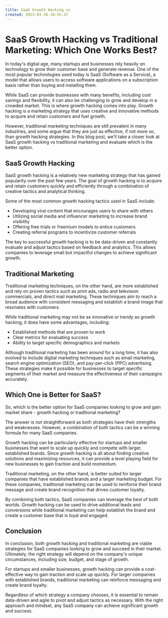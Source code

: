 ```yaml
---
title: SaaS Growth Hacking vs
created: 2023-03-26-10:55:37
---
```


# SaaS Growth Hacking vs Traditional Marketing: Which One Works Best?

In today's digital age, many startups and businesses rely heavily on technology to grow their customer base and generate revenue. One of the most popular technologies used today is SaaS (Software as a Service), a model that allows users to access software applications on a subscription basis rather than buying and installing them.

While SaaS can provide businesses with many benefits, including cost savings and flexibility, it can also be challenging to grow and develop in a crowded market. This is where growth hacking comes into play. Growth hacking is a marketing strategy that uses creative and innovative methods to acquire and retain customers and fuel growth.

However, traditional marketing techniques are still prevalent in many industries, and some argue that they are just as effective, if not more so, than growth hacking strategies. In this blog post, we'll take a closer look at SaaS growth hacking vs traditional marketing and evaluate which is the better option.

## SaaS Growth Hacking

SaaS growth hacking is a relatively new marketing strategy that has gained popularity over the past few years. The goal of growth hacking is to acquire and retain customers quickly and efficiently through a combination of creative tactics and analytical thinking.

Some of the most common growth hacking tactics used in SaaS include:

- Developing viral content that encourages users to share with others
- Utilizing social media and influencer marketing to increase brand visibility
- Offering free trials or freemium models to entice customers
- Creating referral programs to incentivize customer referrals

The key to successful growth hacking is to be data-driven and constantly evaluate and adjust tactics based on feedback and analytics. This allows companies to leverage small but impactful changes to achieve significant growth.

## Traditional Marketing

Traditional marketing techniques, on the other hand, are more established and rely on proven tactics such as print ads, radio and television commercials, and direct mail marketing. These techniques aim to reach a broad audience with consistent messaging and establish a brand image that resonates with customers.

While traditional marketing may not be as innovative or trendy as growth hacking, it does have some advantages, including:

- Established methods that are proven to work
- Clear metrics for evaluating success
- Ability to target specific demographics and markets

Although traditional marketing has been around for a long time, it has also evolved to include digital marketing techniques such as email marketing, search engine optimization (SEO), and pay-per-click (PPC) advertising. These strategies make it possible for businesses to target specific segments of their market and measure the effectiveness of their campaigns accurately.

## Which One is Better for SaaS?

So, which is the better option for SaaS companies looking to grow and gain market share - growth hacking or traditional marketing?

The answer is not straightforward as both strategies have their strengths and weaknesses. However, a combination of both tactics can be a winning formula for many SaaS companies.

Growth hacking can be particularly effective for startups and smaller businesses that want to scale up quickly and compete with larger, established brands. Since growth hacking is all about finding creative solutions and maximizing resources, it can provide a level playing field for new businesses to gain traction and build momentum.

Traditional marketing, on the other hand, is better suited for larger companies that have established brands and a larger marketing budget. For these companies, traditional marketing can be used to reinforce their brand message and create brand recognition that drives customer loyalty.

By combining both tactics, SaaS companies can leverage the best of both worlds. Growth hacking can be used to drive additional leads and conversions while traditional marketing can help establish the brand and create a customer base that is loyal and engaged.

## Conclusion

In conclusion, both growth hacking and traditional marketing are viable strategies for SaaS companies looking to grow and succeed in their market. Ultimately, the right strategy will depend on the company's unique circumstances, including size, budget, and stage of growth.

For startups and smaller businesses, growth hacking can provide a cost-effective way to gain traction and scale up quickly. For larger companies with established brands, traditional marketing can reinforce messaging and create brand loyalty.

Regardless of which strategy a company chooses, it is essential to remain data-driven and agile to pivot and adjust tactics as necessary. With the right approach and mindset, any SaaS company can achieve significant growth and success.

